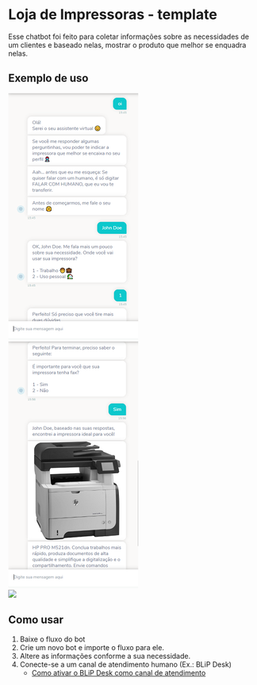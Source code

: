 # Loja de Impressoras - template

Esse chatbot foi feito para coletar informações sobre as necessidades de um clientes e baseado nelas, mostrar o produto que melhor se enquadra nelas.

## Exemplo de uso

![](images/exemplo01.png) ![](images/exemplo02.png)<br>
![](images/exemplo03.png) 


## Como usar
1. Baixe o fluxo do bot
2. Crie um novo bot e importe o fluxo para ele.
3. Altere as informações conforme a sua necessidade.
4. Conecte-se a um canal de atendimento humano (Ex.: BLiP Desk)
    * [Como ativar o BLiP Desk como canal de atendimento](https://help.blip.ai/docs/helpdesk/blipdesk/como-ativar-blip-desk-canal/)